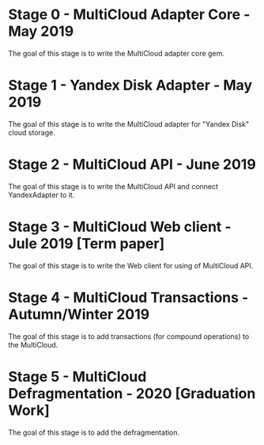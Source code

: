 # Stage 0 - MultiCloud Adapter Core - May 2019

The goal of this stage is to write the MultiCloud adapter core gem.

# Stage 1 - Yandex Disk Adapter - May 2019

The goal of this stage is to write the MultiCloud adapter for "Yandex Disk" cloud storage.

# Stage 2 - MultiCloud API - June 2019

The goal of this stage is to write the MultiCloud API and connect YandexAdapter to it.

# Stage 3 - MultiCloud Web client - Jule 2019 [Term paper]

The goal of this stage is to write the Web client for using of MultiCloud API.

# Stage 4 - MultiCloud Transactions - Autumn/Winter 2019

The goal of this stage is to add transactions (for compound operations) to the MultiCloud.

# Stage 5 - MultiCloud Defragmentation - 2020 [Graduation Work]

The goal of this stage is to add the defragmentation.
